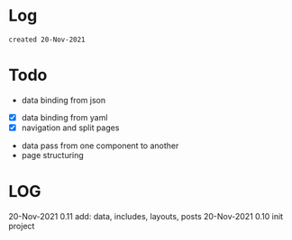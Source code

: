 # Log
`created 20-Nov-2021`

# Todo
- data binding from json
- [x] data binding from yaml
- [x] navigation and split pages
- data pass from one component to another
- page structuring

# LOG
20-Nov-2021 0.11 add: data, includes, layouts, posts
20-Nov-2021 0.10 init project 